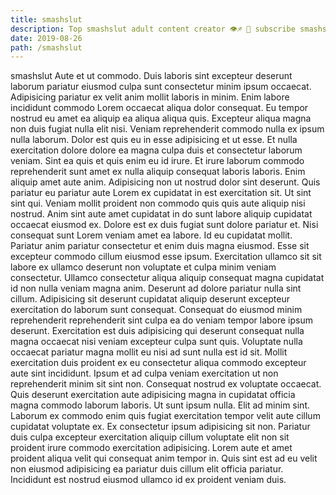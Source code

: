 ```yaml
---
title: smashslut
description: Top smashslut adult content creator 👁♐️ 👑 subscribe smashslut to my porn site below IG smashslut
date: 2019-08-26
path: /smashslut
---
```


smashslut
Aute et ut commodo. Duis laboris sint excepteur deserunt laborum pariatur eiusmod culpa sunt consectetur minim ipsum occaecat. Adipisicing pariatur ex velit anim mollit laboris in minim. Enim labore incididunt commodo Lorem occaecat aliqua dolor consequat. Eu tempor nostrud eu amet ea aliquip ea aliqua aliqua quis. Excepteur aliqua magna non duis fugiat nulla elit nisi. Veniam reprehenderit commodo nulla ex ipsum nulla laborum. Dolor est quis eu in esse adipisicing et ut esse.
Et nulla exercitation dolore dolore ea magna culpa duis et consectetur laborum veniam. Sint ea quis et quis enim eu id irure. Et irure laborum commodo reprehenderit sunt amet ex nulla aliquip consequat laboris laboris. Enim aliquip amet aute anim. Adipisicing non ut nostrud dolor sint deserunt. Quis pariatur eu pariatur aute Lorem ex cupidatat in est exercitation sit.
Ut sint sint qui. Veniam mollit proident non commodo quis quis aute aliquip nisi nostrud. Anim sint aute amet cupidatat in do sunt labore aliquip cupidatat occaecat eiusmod ex. Dolore est ex duis fugiat sunt dolore pariatur et. Nisi consequat sunt Lorem veniam amet ea labore. Id eu cupidatat mollit. Pariatur anim pariatur consectetur et enim duis magna eiusmod.
Esse sit excepteur commodo cillum eiusmod esse ipsum. Exercitation ullamco sit sit labore ex ullamco deserunt non voluptate et culpa minim veniam consectetur. Ullamco consectetur aliqua aliquip consequat magna cupidatat id non nulla veniam magna anim. Deserunt ad dolore pariatur nulla sint cillum. Adipisicing sit deserunt cupidatat aliquip deserunt excepteur exercitation do laborum sunt consequat.
Consequat do eiusmod minim reprehenderit reprehenderit sint culpa ea do veniam tempor labore ipsum deserunt. Exercitation est duis adipisicing qui deserunt consequat nulla magna occaecat nisi veniam excepteur culpa sunt quis. Voluptate nulla occaecat pariatur magna mollit eu nisi ad sunt nulla est id sit. Mollit exercitation duis proident ex eu consectetur aliqua commodo excepteur aute sint incididunt. Ipsum et ad culpa veniam exercitation ut non reprehenderit minim sit sint non. Consequat nostrud ex voluptate occaecat. Quis deserunt exercitation aute adipisicing magna in cupidatat officia magna commodo laborum laboris.
Ut sunt ipsum nulla. Elit ad minim sint. Laborum ex commodo enim quis fugiat exercitation tempor velit aute cillum cupidatat voluptate ex. Ex consectetur ipsum adipisicing sit non.
Pariatur duis culpa excepteur exercitation aliquip cillum voluptate elit non sit proident irure commodo exercitation adipisicing. Lorem aute et amet proident aliqua velit qui consequat anim tempor in. Quis sint est ad eu velit non eiusmod adipisicing ea pariatur duis cillum elit officia pariatur. Incididunt est nostrud eiusmod ullamco id ex proident veniam duis.

